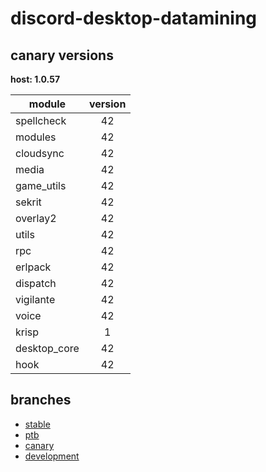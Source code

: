 # discord-desktop-datamining

## canary versions

**host: 1.0.57**

| module | version |
| ------ | :-----: |
| spellcheck | 42 |
| modules | 42 |
| cloudsync | 42 |
| media | 42 |
| game_utils | 42 |
| sekrit | 42 |
| overlay2 | 42 |
| utils | 42 |
| rpc | 42 |
| erlpack | 42 |
| dispatch | 42 |
| vigilante | 42 |
| voice | 42 |
| krisp | 1 |
| desktop_core | 42 |
| hook | 42 |

## branches

- [stable](https://github.com/OpenAsar/discord-desktop-datamining/tree/stable)
- [ptb](https://github.com/OpenAsar/discord-desktop-datamining/tree/ptb)
- [canary](https://github.com/OpenAsar/discord-desktop-datamining/tree/canary)
- [development](https://github.com/OpenAsar/discord-desktop-datamining/tree/development)